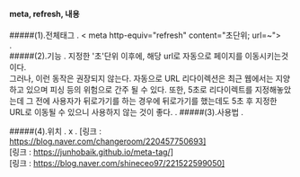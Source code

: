 #### meta, refresh, 내용

#####(1).전체태그
.
    < meta http-equiv="refresh" content="초단위; url=~">   
.    
#####(2).기능
.
    지정한 '초'단위 이후에, 해당 url로 자동으로 페이지를 이동시키는것이다.    
    그러나, 이런 동작은 권장되지 않는다. 자동으로 URL 리다이렉션은 최근 웹에서는
    지양하고 있으며 피싱 등의 위험으로 간주 될 수 있다. 또한, 5초로 리다이렉트를
    지정해놓았는데 그 전에 사용자가 뒤로가기를 하는 경우에 뒤로가기를 했는데도 5초 후
    지정한 URL로 이동될 수 있으니 사용하지 않는 것이 좋다.
.
#####(3).사용법
.
    
    
#####(4).위치
.
    x
.   [링크 : https://blog.naver.com/changeroom/220457750693]  
    [링크 : https://junhobaik.github.io/meta-tag/]   
    [링크 : https://blog.naver.com/shineceo97/221522599050]